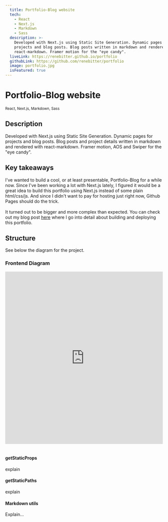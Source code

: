 ```yaml
---
  title: Portfolio-Blog website
  tech:
    - React
    - Next.js
    - Markdown
    - Sass
  description: >-
    Developed with Next.js using Static Site Generation. Dynamic pages for
    projects and blog posts. Blog posts written in markdown and rendered with
    react-markdown. Framer motion for the "eye candy".
  liveLink: https://renebitter.github.io/portfolio
  githubLink: https://github.com/renebitter/portfolio
  image: portfolio.jpg
  isFeatured: true
---
```


# Portfolio-Blog website

<small>React, Next.js, Markdown, Sass</small>

## Description

Developed with Next.js using Static Site Generation. Dynamic pages for
projects and blog posts. Blog posts and project details written in markdown and rendered with
react-markdown. Framer motion, AOS and Swiper for the "eye candy".

## Key takeaways

I've wanted to build a cool, or at least presentable, Portfolio-Blog for a while now. Since I've been working a lot with Next.js lately, I figured it would be a great idea to build this portfolio using Next.js instead of some plain html/css/js. And since I didn't want to pay for hosting just right now, Github Pages should do the trick.
<br />
<br />
It turned out to be bigger and more complex than expected. You can check out my blog post <a href="/portfolio/posts/static-site-to-github-pages" target='_blank' rel='noreferrer'><ins>here</ins></a> where I go into detail about building and deploying this portfolio.

## Structure

See below the diagram for the project.

### Frontend Diagram

<iframe style="border:none" width="100%" height="550" src="https://whimsical.com/embed/PMxfFafALUS8a2DTdF6ogt"></iframe>
<br />
<br />

#### getStaticProps

explain

#### getStaticPaths

explain

#### Markdown utils

Explain...
